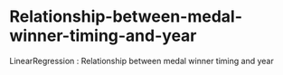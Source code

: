 # Relationship-between-medal-winner-timing-and-year
LinearRegression : Relationship between medal winner timing and year
